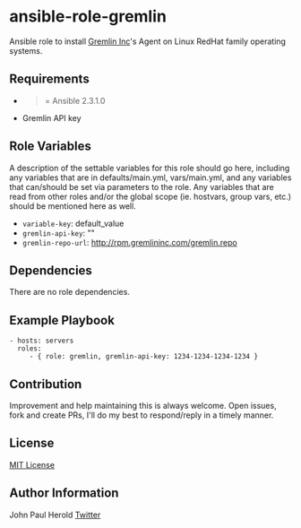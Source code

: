 ansible-role-gremlin
=========

Ansible role to install [Gremlin Inc](https://gremlininc.com/)'s Agent on Linux RedHat family operating systems.

Requirements
------------

- >= Ansible 2.3.1.0
- Gremlin API key

Role Variables
--------------

A description of the settable variables for this role should go here, including any variables that are in defaults/main.yml, vars/main.yml, and any variables that can/should be set via parameters to the role. Any variables that are read from other roles and/or the global scope (ie. hostvars, group vars, etc.) should be mentioned here as well.

- `variable-key`: default_value
- `gremlin-api-key`: ""
- `gremlin-repo-url`: http://rpm.gremlininc.com/gremlin.repo

Dependencies
------------

There are no role dependencies.

Example Playbook
----------------

    - hosts: servers
      roles:
         - { role: gremlin, gremlin-api-key: 1234-1234-1234-1234 }

Contribution
------------

Improvement and help maintaining this is always welcome. Open issues, fork and create PRs, I'll do my best to respond/reply in a timely manner.

License
-------

[MIT License](https://choosealicense.com/licenses/mit/)

Author Information
------------------

John Paul Herold
[Twitter](https://twitter.com/dailyherold)
